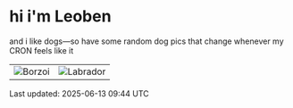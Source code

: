 # hi i'm Leoben

and i like dogs—so have some random dog pics that change whenever my CRON feels like it

|  |  |
|--------|----------|
| ![Borzoi](https://random-dog-vercel.vercel.app/api/random-borzoi?v=1749807861) | ![Labrador](https://random-dog-vercel.vercel.app/api/random-labrador?v=1749807861) |

Last updated: 2025-06-13 09:44 UTC
